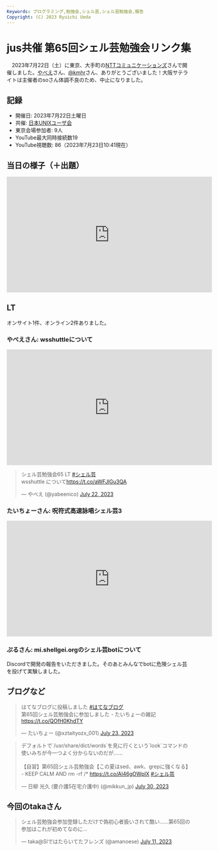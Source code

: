 ```yaml
---
Keywords: プログラミング,勉強会,シェル芸,シェル芸勉強会,報告
Copyright: (C) 2023 Ryuichi Ueda
---
```


# jus共催 第65回シェル芸勉強会リンク集

　2023年7月22日（土）に東京、大手町の[NTTコミュニケーションズ](https://www.ntt.com/index.html)さんで開催しました。[やべえ](https://mi.shellgei.org/@yabeenico)さん、[@kmhr](https://mi.shellgei.org/@kmhr)さん、ありがとうございました！大阪サテライトは主催者のsoさん体調不良のため、中止になりました。

## 記録

* 開催日: 2023年7月22日土曜日
* 共催: [日本UNIXユーザ会](https://www.jus.or.jp/)
* 東京会場参加者: 9人
* YouTube最大同時接続数19
* YouTube視聴数: 86（2023年7月23日10:41現在）

## 当日の様子（＋出題）

<iframe width="560" height="315" src="https://www.youtube.com/embed/v8okRUjThLQ" title="YouTube video player" frameborder="0" allow="accelerometer; autoplay; clipboard-write; encrypted-media; gyroscope; picture-in-picture; web-share" allowfullscreen></iframe>

## LT

オンサイト1件、オンライン2件ありました。

### やべえさん: wsshuttleについて

<iframe width="560" height="315" src="https://www.youtube-nocookie.com/embed/nq-VfhahttM?start=320" title="YouTube video player" frameborder="0" allow="accelerometer; autoplay; clipboard-write; encrypted-media; gyroscope; picture-in-picture; web-share" allowfullscreen></iframe>

<blockquote class="twitter-tweet"><p lang="ja" dir="ltr">シェル芸勉強会65 LT <a href="https://twitter.com/hashtag/%E3%82%B7%E3%82%A7%E3%83%AB%E8%8A%B8?src=hash&amp;ref_src=twsrc%5Etfw">#シェル芸</a><br>wsshuttle について<a href="https://t.co/aWFJlGu3QA">https://t.co/aWFJlGu3QA</a></p>&mdash; やべえ (@yabeenico) <a href="https://twitter.com/yabeenico/status/1682651352776990720?ref_src=twsrc%5Etfw">July 22, 2023</a></blockquote> <script async src="https://platform.twitter.com/widgets.js" charset="utf-8"></script>

### たいちょーさん: 呪符式高速詠唱シェル芸3

<iframe width="560" height="315" src="https://www.youtube-nocookie.com/embed/3FDPsw-8RsM?start=150" title="YouTube video player" frameborder="0" allow="accelerometer; autoplay; clipboard-write; encrypted-media; gyroscope; picture-in-picture; web-share" allowfullscreen></iframe>

### ぷるさん: mi.shellgei.orgのシェル芸botについて

Discordで開発の報告をいただきました。そのあとみんなでbotに危険シェル芸を投げて実験しました。

## ブログなど

<blockquote class="twitter-tweet" data-partner="tweetdeck"><p lang="ja" dir="ltr">はてなブログに投稿しました <a href="https://twitter.com/hashtag/%E3%81%AF%E3%81%A6%E3%81%AA%E3%83%96%E3%83%AD%E3%82%B0?src=hash&amp;ref_src=twsrc%5Etfw">#はてなブログ</a><br>第65回シェル芸勉強会に参加しました - たいちょーの雑記 <a href="https://t.co/QOfH0KhdTY">https://t.co/QOfH0KhdTY</a></p>&mdash; たいちょー (@xztaityozx_001) <a href="https://twitter.com/xztaityozx_001/status/1683024193351450625?ref_src=twsrc%5Etfw">July 23, 2023</a></blockquote>
<script async src="https://platform.twitter.com/widgets.js" charset="utf-8"></script>

<blockquote class="twitter-tweet" data-partner="tweetdeck"><p lang="ja" dir="ltr">デフォルトで`/usr/share/dict/words`を見に行くという`look`コマンドの使いみちが今一つよく分からないのだが……<br><br>【自習】第65回シェル芸勉強会【この夏はsed、awk、grepに強くなる】 - KEEP CALM AND rm -rf /* <a href="https://t.co/AI46gOWpIX">https://t.co/AI46gOWpIX</a> <a href="https://twitter.com/hashtag/%E3%82%B7%E3%82%A7%E3%83%AB%E8%8A%B8?src=hash&amp;ref_src=twsrc%5Etfw">#シェル芸</a></p>&mdash; 日柳 光久 (要介護5在宅介護中) (@mikkun_jp) <a href="https://twitter.com/mikkun_jp/status/1685688909513285632?ref_src=twsrc%5Etfw">July 30, 2023</a></blockquote>
<script async src="https://platform.twitter.com/widgets.js" charset="utf-8"></script>



## 今回のtakaさん

<blockquote class="twitter-tweet"><p lang="ja" dir="ltr">シェル芸勉強会参加登録しただけで偽初心者扱いされて酷い……第65回の参加はこれが初めてなのに…</p>&mdash; taka@SIではたらいてたフレンズ (@amanoese) <a href="https://twitter.com/amanoese/status/1678819252143529984?ref_src=twsrc%5Etfw">July 11, 2023</a></blockquote> <script async src="https://platform.twitter.com/widgets.js" charset="utf-8"></script>
